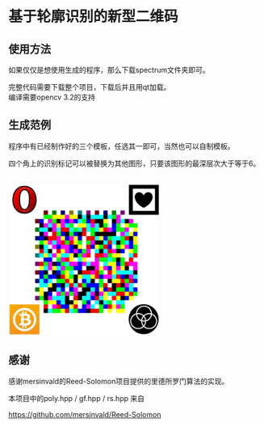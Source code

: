 基于轮廓识别的新型二维码   
============================== 
   
使用方法
----------------------------
如果仅仅是想使用生成的程序，那么下载spectrum文件夹即可。          
       
完整代码需要下载整个项目，下载后并且用qt加载。     
编译需要opencv 3.2的支持         

生成范例
-----------------------------------
程序中有已经制作好的三个模板，任选其一即可，当然也可以自制模板。                          

四个角上的识别标记可以被替换为其他图形，只要该图形的最深层次大于等于6。      

<img src="https://github.com/Borelset/spectrum/blob/master/code.jpg" width = "300" height = "300" />     
    

感谢  
-------------------------
感谢mersinvald的Reed-Solomon项目提供的里德所罗门算法的实现。        

本项目中的poly.hpp / gf.hpp / rs.hpp 来自            

https://github.com/mersinvald/Reed-Solomon
